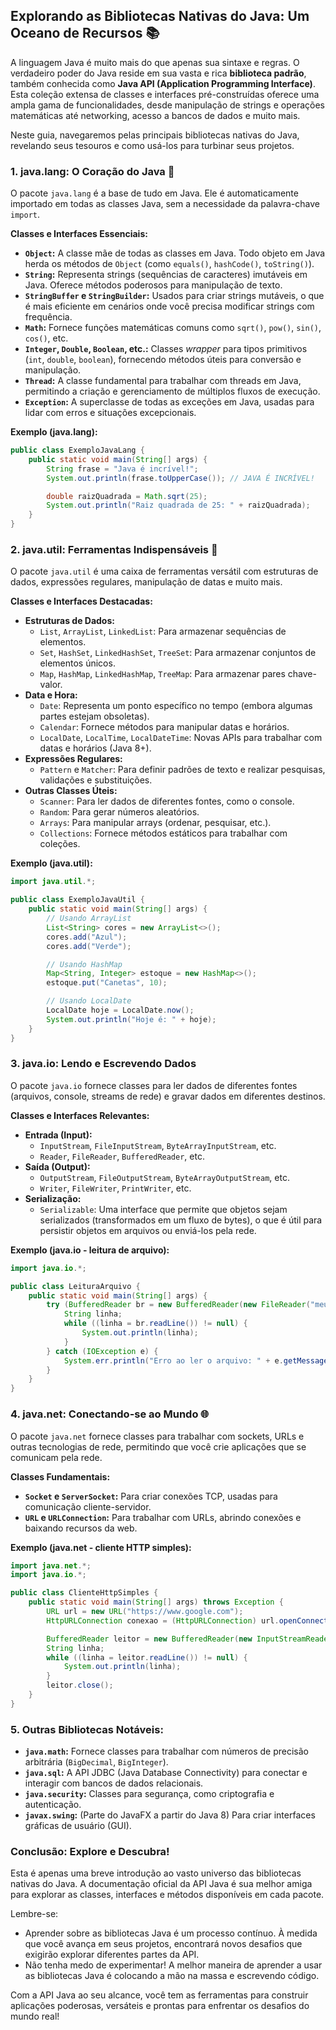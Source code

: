 ## Explorando as Bibliotecas Nativas do Java: Um Oceano de Recursos 📚

A linguagem Java é muito mais do que apenas sua sintaxe e regras. O verdadeiro poder do Java reside em sua vasta e rica **biblioteca padrão**, também conhecida como **Java API (Application Programming Interface)**. Esta coleção extensa de classes e interfaces pré-construídas oferece uma ampla gama de funcionalidades, desde manipulação de strings e operações matemáticas até networking, acesso a bancos de dados e muito mais.

Neste guia, navegaremos pelas principais bibliotecas nativas do Java, revelando seus tesouros e como usá-los para turbinar seus projetos.

### 1.  java.lang: O Coração do Java 💖

O pacote `java.lang` é a base de tudo em Java. Ele é automaticamente importado em todas as classes Java, sem a necessidade da palavra-chave `import`.

**Classes e Interfaces Essenciais:**

* **`Object`:** A classe mãe de todas as classes em Java. Todo objeto em Java herda os métodos de `Object` (como `equals()`, `hashCode()`, `toString()`).
* **`String`:** Representa strings (sequências de caracteres) imutáveis em Java. Oferece métodos poderosos para manipulação de texto.
* **`StringBuffer` e `StringBuilder`:**  Usados para criar strings mutáveis, o que é mais eficiente em cenários onde você precisa modificar strings com frequência.
* **`Math`:**  Fornece funções matemáticas comuns como `sqrt()`, `pow()`, `sin()`, `cos()`, etc.
* **`Integer`, `Double`, `Boolean`, etc.:** Classes *wrapper* para tipos primitivos (`int`, `double`, `boolean`), fornecendo métodos úteis para conversão e manipulação.
* **`Thread`:** A classe fundamental para trabalhar com threads em Java, permitindo a criação e gerenciamento de múltiplos fluxos de execução.
* **`Exception`:** A superclasse de todas as exceções em Java, usadas para lidar com erros e situações excepcionais.

**Exemplo (java.lang):**

```java
public class ExemploJavaLang {
    public static void main(String[] args) {
        String frase = "Java é incrível!";
        System.out.println(frase.toUpperCase()); // JAVA É INCRÍVEL!

        double raizQuadrada = Math.sqrt(25);
        System.out.println("Raiz quadrada de 25: " + raizQuadrada);
    }
}
```

### 2. java.util: Ferramentas Indispensáveis 🧰

O pacote `java.util` é uma caixa de ferramentas versátil com estruturas de dados, expressões regulares, manipulação de datas e muito mais.

**Classes e Interfaces Destacadas:**

* **Estruturas de Dados:**
    * `List`, `ArrayList`, `LinkedList`: Para armazenar sequências de elementos.
    * `Set`, `HashSet`, `LinkedHashSet`, `TreeSet`: Para armazenar conjuntos de elementos únicos.
    * `Map`, `HashMap`, `LinkedHashMap`, `TreeMap`: Para armazenar pares chave-valor.
* **Data e Hora:**
    * `Date`: Representa um ponto específico no tempo (embora algumas partes estejam obsoletas).
    * `Calendar`: Fornece métodos para manipular datas e horários.
    * `LocalDate`, `LocalTime`, `LocalDateTime`: Novas APIs para trabalhar com datas e horários (Java 8+).
* **Expressões Regulares:**
    * `Pattern` e `Matcher`: Para definir padrões de texto e realizar pesquisas, validações e substituições.
* **Outras Classes Úteis:**
    * `Scanner`: Para ler dados de diferentes fontes, como o console.
    * `Random`: Para gerar números aleatórios.
    * `Arrays`: Para manipular arrays (ordenar, pesquisar, etc.).
    * `Collections`:  Fornece métodos estáticos para trabalhar com coleções.

**Exemplo (java.util):**

```java
import java.util.*;

public class ExemploJavaUtil {
    public static void main(String[] args) {
        // Usando ArrayList
        List<String> cores = new ArrayList<>();
        cores.add("Azul");
        cores.add("Verde");

        // Usando HashMap
        Map<String, Integer> estoque = new HashMap<>();
        estoque.put("Canetas", 10);

        // Usando LocalDate
        LocalDate hoje = LocalDate.now();
        System.out.println("Hoje é: " + hoje); 
    }
}
```

### 3. java.io: Lendo e Escrevendo Dados

O pacote `java.io` fornece classes para ler dados de diferentes fontes (arquivos, console, streams de rede) e gravar dados em diferentes destinos.

**Classes e Interfaces Relevantes:**

* **Entrada (Input):**
    * `InputStream`, `FileInputStream`, `ByteArrayInputStream`, etc.
    * `Reader`, `FileReader`, `BufferedReader`, etc.
* **Saída (Output):**
    * `OutputStream`, `FileOutputStream`, `ByteArrayOutputStream`, etc.
    * `Writer`, `FileWriter`, `PrintWriter`, etc.
* **Serialização:**
    * `Serializable`: Uma interface que permite que objetos sejam serializados (transformados em um fluxo de bytes), o que é útil para persistir objetos em arquivos ou enviá-los pela rede.

**Exemplo (java.io - leitura de arquivo):**

```java
import java.io.*;

public class LeituraArquivo {
    public static void main(String[] args) {
        try (BufferedReader br = new BufferedReader(new FileReader("meu_arquivo.txt"))) {
            String linha;
            while ((linha = br.readLine()) != null) {
                System.out.println(linha);
            }
        } catch (IOException e) {
            System.err.println("Erro ao ler o arquivo: " + e.getMessage());
        }
    }
}
```

### 4.  java.net: Conectando-se ao Mundo 🌐

O pacote `java.net` fornece classes para trabalhar com sockets, URLs e outras tecnologias de rede, permitindo que você crie aplicações que se comunicam pela rede.

**Classes Fundamentais:**

* **`Socket` e `ServerSocket`:**  Para criar conexões TCP, usadas para comunicação cliente-servidor.
* **`URL` e `URLConnection`:**  Para trabalhar com URLs, abrindo conexões e baixando recursos da web.

**Exemplo (java.net - cliente HTTP simples):**

```java
import java.net.*;
import java.io.*;

public class ClienteHttpSimples {
    public static void main(String[] args) throws Exception {
        URL url = new URL("https://www.google.com");
        HttpURLConnection conexao = (HttpURLConnection) url.openConnection();

        BufferedReader leitor = new BufferedReader(new InputStreamReader(conexao.getInputStream()));
        String linha;
        while ((linha = leitor.readLine()) != null) {
            System.out.println(linha);
        }
        leitor.close();
    }
}
```

### 5.  Outras Bibliotecas Notáveis:

* **`java.math`:**  Fornece classes para trabalhar com números de precisão arbitrária (`BigDecimal`, `BigInteger`).
* **`java.sql`:**  A API JDBC (Java Database Connectivity) para conectar e interagir com bancos de dados relacionais.
* **`java.security`:**  Classes para segurança, como criptografia e autenticação.
* **`javax.swing`:**   (Parte do JavaFX a partir do Java 8) Para criar interfaces gráficas de usuário (GUI).

### Conclusão: Explore e Descubra!

Esta é apenas uma breve introdução ao vasto universo das bibliotecas nativas do Java.  A documentação oficial da API Java é sua melhor amiga para explorar as classes, interfaces e métodos disponíveis em cada pacote.

Lembre-se:

* Aprender sobre as bibliotecas Java é um processo contínuo. À medida que você avança em seus projetos, encontrará novos desafios que exigirão explorar diferentes partes da API.
* Não tenha medo de experimentar! A melhor maneira de aprender a usar as bibliotecas Java é colocando a mão na massa e escrevendo código.

Com a API Java ao seu alcance, você tem as ferramentas para construir aplicações poderosas, versáteis e prontas para enfrentar os desafios do mundo real! 
